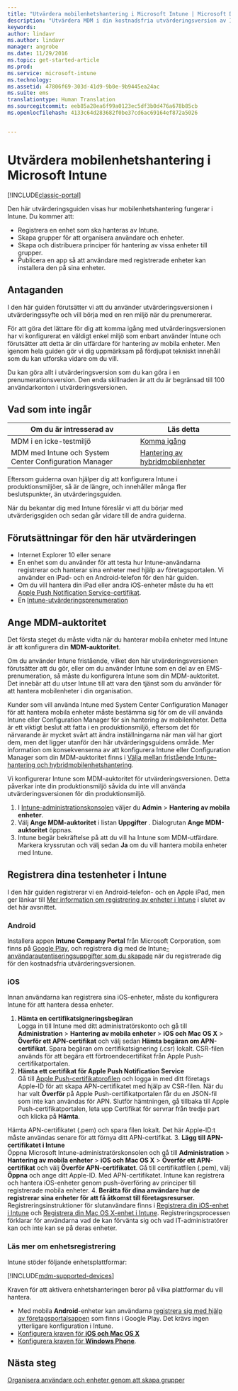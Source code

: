 ```yaml
---
title: "Utvärdera mobilenhetshantering i Microsoft Intune | Microsoft Docs"
description: "Utvärdera MDM i din kostnadsfria utvärderingsversion av Intune."
keywords: 
author: lindavr
ms.author: lindavr
manager: angrobe
ms.date: 11/29/2016
ms.topic: get-started-article
ms.prod: 
ms.service: microsoft-intune
ms.technology: 
ms.assetid: 47806f69-303d-41d9-9b0e-9b9445ea24ac
ms.suite: ems
translationtype: Human Translation
ms.sourcegitcommit: eeb85a28ea6f99a0123ec5df3b0d476a678b85cb
ms.openlocfilehash: 4133c64d283682f0be37cd6ac69164ef872a5026


---
```


# <a name="evaluate-mobile-device-management-in-microsoft-intune"></a>Utvärdera mobilenhetshantering i Microsoft Intune

[!INCLUDE[classic-portal](../includes/classic-portal.md)]

Den här utvärderingsguiden visas hur mobilenhetshantering fungerar i Intune. Du kommer att:
- Registrera en enhet som ska hanteras av Intune.
- Skapa grupper för att organisera användare och enheter.
- Skapa och distribuera principer för hantering av vissa enheter till grupper.
- Publicera en app så att användare med registrerade enheter kan installera den på sina enheter.
<!--- - Monitor the device? View a report of compliant devices?--->
<!--- - Remove the device from management--->

## <a name="assumptions"></a>Antaganden
I den här guiden förutsätter vi att du använder utvärderingsversionen i utvärderingssyfte och vill börja med en ren miljö när du prenumererar.

För att göra det lättare för dig att komma igång med utvärderingsversionen har vi konfigurerat en väldigt enkel miljö som enbart använder Intune och förutsätter att detta är din utfärdare för hantering av mobila enheter. Men igenom hela guiden gör vi dig uppmärksam på fördjupat tekniskt innehåll som du kan utforska vidare om du vill.

Du kan göra allt i utvärderingsversion som du kan göra i en prenumerationsversion. Den enda skillnaden är att du är begränsad till 100 användarkonton i utvärderingsversionen.

## <a name="whats-not-covered"></a>Vad som inte ingår
|Om du är intresserad av |Läs detta |
|------------------------|----------|
|MDM i en icke-testmiljö | [Komma igång](https://docs.microsoft.com/en-us/intune/get-started/start-with-a-paid-subscription-to-microsoft-intune) |
|MDM med Intune och System Center Configuration Manager | [Hantering av hybridmobilenheter](https://docs.microsoft.com/en-us/sccm/mdm/understand/hybrid-mobile-device-management) |

Eftersom guiderna ovan hjälper dig att konfigurera Intune i produktionsmiljöer, så är de längre, och innehåller många fler beslutspunkter, än utvärderingsguiden.

När du bekantar dig med Intune föreslår vi att du börjar med utvärderigsgiden och sedan går vidare till de andra guiderna.

## <a name="prerequisites-for-this-evaluation"></a>Förutsättningar för den här utvärderingen
- Internet Explorer 10 eller senare
- En enhet som du använder för att testa hur Intune-användarna registrerar och hanterar sina enheter med hjälp av företagsportalen. Vi använder en iPad- och en Android-telefon för den här guiden.
- Om du vill hantera din iPad eller andra iOS-enheter måste du ha ett [Apple Push Notification Service-certifikat](https://docs.microsoft.com/intune/deploy-use/set-up-ios-and-mac-management-with-microsoft-intune).
- En [Intune-utvärderingsprenumeration](sign-up-for-30-day-trial-microsoft-intune.md)

## <a name="set-your-mdm-authority"></a>Ange MDM-auktoritet
Det första steget du måste vidta när du hanterar mobila enheter med Intune är att konfigurera din **MDM-auktoritet**.

Om du använder Intune fristående, vilket den här utvärderingsversionen förutsätter att du gör, eller om du använder Intune som en del av en EMS-prenumeration, så måste du konfigurera Intune som din MDM-auktoritet. Det innebär att du utser Intune till att vara den tjänst som du använder för att hantera mobilenheter i din organisation.

Kunder som vill använda Intune med System Center Configuration Manager för att hantera mobila enheter måste bestämma sig för om de vill använda Intune eller Configuration Manager för sin hantering av mobilenheter. Detta är ett viktigt beslut att fatta i en produktionsmiljö, eftersom det för närvarande är mycket svårt att ändra inställningarna när man väl har gjort dem, men det ligger utanför den här utvärderingsguidens område. Mer information om konsekvenserna av att konfigurera Intune eller Configuration Manager som din MDM-auktoritet finns i [Välja mellan fristående Intune-hantering och hybridmobilenhetshantering](https://docs.microsoft.com/en-us/sccm/mdm/understand/choose-between-standalone-intune-and-hybrid-mobile-device-management).

Vi konfigurerar Intune som MDM-auktoritet för utvärderingsversionen. Detta påverkar inte din produktionsmiljö såvida du inte vill använda utvärderingsversionen för din produktionsmiljö.

1. I [Intune-administrationskonsolen](https://manage.microsoft.com/) väljer du **Admin** &gt; **Hantering av mobila enheter**.
2. Välj **Ange MDM-auktoritet** i listan **Uppgifter** . Dialogrutan **Ange MDM-auktoritet** öppnas. <!---screen shot--->
3. Intune begär bekräftelse på att du vill ha Intune som MDM-utfärdare. Markera kryssrutan och välj sedan **Ja** om du vill hantera mobila enheter med Intune.

## <a name="enroll-your-test-devices-into-intune"></a>Registrera dina testenheter i Intune

I den här guiden registrerar vi en Android-telefon- och en Apple iPad, men ger länkar till [Mer information om registrering av enheter i Intune](#Learn-more-about-device-enrollment) i slutet av det här avsnittet.
### <a name="android"></a>Android
Installera appen **Intune Company Portal** från Microsoft Corporation, som finns på [Google Play](http://go.microsoft.com/fwlink/p/?LinkId=386612), och registrera dig med de Intune[-användarautentiseringsuppgifter som du skapade](sign-up-for-30-day-trial-microsoft-intune.md#add-users) när du registrerade dig för den kostnadsfria utvärderingsversionen.

### <a name="ios"></a>iOS
Innan användarna kan registrera sina iOS-enheter, måste du konfigurera Intune för att hantera dessa enheter.

1. **Hämta en certifikatsigneringsbegäran**<br/>
Logga in till Intune med ditt administratörskonto och gå till **Administration** > **Hantering av mobila enheter** > **iOS och Mac OS X** > **Överför ett APN-certifikat** och välj sedan **Hämta begäran om APN-certifikat**. Spara begäran om certifikatsignering (.csr) lokalt. CSR-filen används för att begära ett förtroendecertifikat från Apple Push-certifikatportalen. <!--- screen shot--->
2.  **Hämta ett certifikat för Apple Push Notification Service**<BR/>
Gå till [Apple Push-certifikatprofilen](https://idmsa.apple.com/IDMSWebAuth/login?appIdKey=3fbfc9ad8dfedeb78be1d37f6458e72adc3160d1ad5b323a9e5c5eb2f8e7e3e2&rv=2) och logga in med ditt företags Apple-ID för att skapa APN-certifikatet med hjälp av CSR-filen. När du har valt **Överför** på Apple Push-certifikatportalen får du en JSON-fil som inte kan användas för APN. Slutför hämtningen, gå tillbaka till Apple Push-certifikatportalen, leta upp Certifikat för servrar från tredje part och klicka på **Hämta**.

 Hämta APN-certifikatet (.pem) och spara filen lokalt. Det här Apple-ID:t måste användas senare för att förnya ditt APN-certifikat.
3.  **Lägg till APN-certifikatet i Intune**<BR/>
Öppna Microsoft Intune-administratörskonsolen och gå till **Administration** > **Hantering av mobila enheter** > **iOS och Mac OS X** > **Överför ett APN-certifikat** och välj **Överför APN-certifikatet**. Gå till certifikatfilen (.pem), välj **Öppna** och ange ditt Apple-ID. Med APN-certifikatet. Intune kan registrera och hantera iOS-enheter genom push-överföring av principer till registrerade mobila enheter.
4.  **Berätta för dina användare hur de registrerar sina enheter för att få åtkomst till företagsresurser.**<br/>
Registreringsinstruktioner för slutanvändare finns i [Registrera din iOS-enhet i Intune](https://docs.microsoft.com/en-us/Intune/enduser/enroll-your-device-in-intune-ios) och [Registrera din Mac OS X-enhet i Intune](https://docs.microsoft.com/en-us/Intune/enduser/enroll-your-device-in-intune-mac-os-x). Registreringsprocessen förklarar för användarna vad de kan förvänta sig och vad IT-administratörer kan och inte kan se på deras enheter.


### <a name="learn-more-about-device-enrollment"></a>Läs mer om enhetsregistrering

Intune stöder följande enhetsplattformar:

[!INCLUDE[mdm-supported-devices](../includes/mdm-supported-devices.md)]

Kraven för att aktivera enhetshanteringen beror på vilka plattformar du vill hantera.
- Med mobila **Android**-enheter kan användarna [registrera sig med hjälp av företagsportalsappen](/intune/deploy-use/set-up-android-management-with-microsoft-intune) som finns i Google Play. Det krävs ingen ytterligare konfiguration i Intune.
- [Konfigurera kraven för **iOS och Mac OS X**](/intune/deploy-use/set-up-ios-and-mac-management-with-microsoft-intune)
- [Konfigurera kraven för **Windows Phone**](/intune/deploy-use/set-up-windows-phone-management-with-microsoft-intune).

<!--- ## Verify enrollment--->
<!--- START HERE

### iOS and Mac OS X
Install the **Microsoft Intune Company Portal** app from Microsoft Corporation available in the App Store and sign in with Intune user credentials added above. View **Enrolled devices** to add your device.



### Windows Phone 8.1
Users install the **Company Portal** app from Microsoft Corporation, available in the Windows Phone store, and sign in with the Intune user credentials added above.  View **Enrolled devices** to add your device.

## Install the previously deployed app
Open the Company Portal on the mobile device, choose **Apps**, and then install **Microsoft Skype**.--->



## <a name="next-steps"></a>Nästa steg
[Organisera användare och enheter genom att skapa grupper](get-started-with-a-30-day-trial-of-microsoft-intune-step-3.md)



<!--HONumber=Jan17_HO1-->


